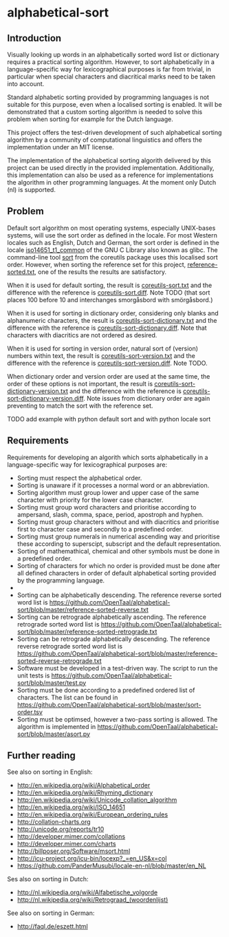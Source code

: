 # alphabetical-sort

## Introduction

Visually looking up words in an alphabetically sorted word list or dictionary
requires a practical sorting algorithm. However, to sort alphabetically in a
language-specific way for lexicographical purposes is far from trivial,
in particular when special characters and diacritical marks need to be taken
into account.

Standard alphabetic sorting provided by programming languages is not suitable
for this purpose, even when a localised sorting is enabled. It will be
demonstrated that a custom sorting algorithm is needed to solve this problem
when sorting for example for the Dutch language.

This project offers the test-driven development of such alphabetical sorting
algorithm by a community of computational linguistics and offers the
implementation under an MIT license.

The implementation of the alphabetical sorting algorith delivered by this
project can be used directly in the provided implementation. Additionally, this
implementation can also be used as a reference for implementations the algorithm
in other programming languages. At the moment only Dutch (nl) is supported.

## Problem
Default sort algorithm on most operating systems, especially UNIX-bases systems,
will use the sort order as defined in the locale. For most Western locales such
as English, Dutch and German, the sort order is defined in the locale
[iso14651_t1_common](http://sourceware.org/git/?p=glibc.git;a=blob;f=localedata/locales/iso14651_t1_common;hb=HEAD) of the GNU C Library also known as glibc. The command-line tool [sort](http://en.wikipedia.org/wiki/Sort_%28Unix%29) from the coreutils package uses this localised sort order. However, when sorting the reference set for this project,
[reference-sorted.txt](https://github.com/OpenTaal/alphabetical-sort/blob/master/reference-sorted.txt), one of the results the results are satisfactory.

When it is used for default sorting, the result is [coreutils-sort.txt](https://github.com/OpenTaal/alphabetical-sort/blob/master/coreutils-sort.txt) and the difference with the reference is [coreutils-sort.diff](https://github.com/OpenTaal/alphabetical-sort/blob/master/coreutils-sort.diff). Note TODO (that sort places 100 before 10 and interchanges smorgåsbord with smörgåsbord.)

When it is used for sorting in dictionary order, considering only blanks and alphanumeric characters, the result is [coreutils-sort-dictionary.txt](https://github.com/OpenTaal/alphabetical-sort/blob/master/coreutils-sort-dictionary.txt) and the difference with the reference is [coreutils-sort-dictionary.diff](https://github.com/OpenTaal/alphabetical-sort/blob/master/coreutils-sort-dictionary.diff). Note that characters with diacritics are not ordered as desired.

When it is used for sorting in version order, natural sort of (version) numbers within text, the result is [coreutils-sort-version.txt](https://github.com/OpenTaal/alphabetical-sort/blob/master/coreutils-sort-version.txt) and the difference with the reference is [coreutils-sort-version.diff](https://github.com/OpenTaal/alphabetical-sort/blob/master/coreutils-sort-version.diff). Note TODO.

When dictionary order and version order are used at the same time, the order of these options is not important, the result is [coreutils-sort-dictionary-version.txt](https://github.com/OpenTaal/alphabetical-sort/blob/master/coreutils-sort-dictionary-version.txt) and the difference with the reference is [coreutils-sort-dictionary-version.diff](https://github.com/OpenTaal/alphabetical-sort/blob/master/coreutils-sort-dictionary-version.diff). Note issues from dictionary order are again preventing to match the sort with the reference set.

TODO add example with python default sort and with python locale sort


## Requirements

Requirements for developing an algorith which sorts alphabetically in a
language-specific way for lexicographical purposes are:
* Sorting must respect the alphabetical order.
* Sorting is unaware if it processes a normal word or an abbreviation.
* Sorting algorithm must group lower and upper case of the same character with
  priority for the lower case character.
* Sorting must group word characters and prioritise according to
  ampersand, slash, comma, space, period, apostroph and hyphen.
* Sorting must group characters without and with diacritics and
  prioritise first to character case and secondly to a predefined order.
* Sorting must group numerals in numerical ascending way and
  prioritise these according to superscipt, subscript and the default
  representation.
* Sorting of mathemathical, chemical and other symbols must be done in a
  predefined order.
* Sorting of characters for which no order is provided must be done after all
  defined characters in order of default alphabetical sorting provided by the
  programming language.
*
* Sorting can be alphabetically descending. The reference reverse sorted word
  list is
  https://github.com/OpenTaal/alphabetical-sort/blob/master/reference-sorted-reverse.txt
* Sorting can be retrograde alphabetically ascending. The reference retrograde
  sorted word list is
  https://github.com/OpenTaal/alphabetical-sort/blob/master/reference-sorted-retrograde.txt
* Sorting can be retrograde alphabetically descending. The reference reverse
  retrograde sorted word list is
  https://github.com/OpenTaal/alphabetical-sort/blob/master/reference-sorted-reverse-retrograde.txt
* Software must be developed in a test-driven way. The script to run the unit
  tests is https://github.com/OpenTaal/alphabetical-sort/blob/master/test.py
* Sorting must be done according to a predefined ordered list of characters. The
  list can be found in
  https://github.com/OpenTaal/alphabetical-sort/blob/master/sort-order.tsv
* Sorting must be optimsed, however a two-pass sorting is allowed. The algorithm
  is implemented in
  https://github.com/OpenTaal/alphabetical-sort/blob/master/asort.py

## Further reading

See also on sorting in English:
* http://en.wikipedia.org/wiki/Alphabetical_order
* http://en.wikipedia.org/wiki/Rhyming_dictionary
* http://en.wikipedia.org/wiki/Unicode_collation_algorithm
* http://en.wikipedia.org/wiki/ISO_14651
* http://en.wikipedia.org/wiki/European_ordering_rules
* http://collation-charts.org
* http://unicode.org/reports/tr10
* http://developer.mimer.com/collations
* http://developer.mimer.com/charts
* http://billposer.org/Software/msort.html
* http://icu-project.org/icu-bin/locexp?_=en_US&x=col
* https://github.com/PanderMusubi/locale-en-nl/blob/master/en_NL

Ses also on sorting in Dutch:
* http://nl.wikipedia.org/wiki/Alfabetische_volgorde
* http://nl.wikipedia.org/wiki/Retrograad_(woordenlijst)

See also on sorting in German:
* http://faql.de/eszett.html
